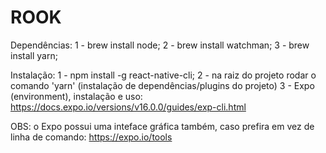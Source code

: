 # ROOK
Dependências:
1 - brew install node;
2 - brew install watchman;
3 - brew install yarn;

Instalação:
1 - npm install -g react-native-cli;
2 - na raiz do projeto rodar o comando 'yarn' (instalação de dependências/plugins do projeto)
3 - Expo (environment), instalação e uso: https://docs.expo.io/versions/v16.0.0/guides/exp-cli.html

OBS: o Expo possui uma inteface gráfica também, caso prefira em vez de linha de comando: https://expo.io/tools
